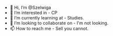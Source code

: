 - 👋 Hi, I’m @Szelwiga
- 👀 I’m interested in - CP
- 🌱 I’m currently learning at - Studies.
- 💞️ I’m looking to collaborate on - I'm not looking.
- 📫 How to reach me - Sell you cannot.

<!---
Szelwiga/Szelwiga is a ✨ special ✨ repository because its `README.md` (this file) appears on your GitHub profile.
You can click the Preview link to take a look at your changes.
--->
